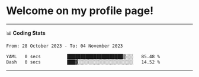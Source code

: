 # Welcome on my profile page!
<!-- print(("dralla"[::-1]+"s").capitalize()) -->

<!-- ---
👨🏻‍💻 **Busy With**
* Learning new Skills.
* Building small Projects.
* Being helpful. -->

---
📊 **Coding Stats**
<!--START_SECTION:waka-->

```txt
From: 28 October 2023 - To: 04 November 2023

YAML   0 secs          █████████████████████▒░░░   85.48 %
Bash   0 secs          ███▓░░░░░░░░░░░░░░░░░░░░░   14.52 %
```

<!--END_SECTION:waka-->
---
